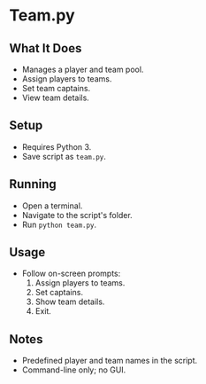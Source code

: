 # Team.py

## What It Does
- Manages a player and team pool.
- Assign players to teams.
- Set team captains.
- View team details.

## Setup
- Requires Python 3.
- Save script as `team.py`.

## Running
- Open a terminal.
- Navigate to the script's folder.
- Run `python team.py`.

## Usage
- Follow on-screen prompts:
  1. Assign players to teams.
  2. Set captains.
  3. Show team details.
  4. Exit.

## Notes
- Predefined player and team names in the script.
- Command-line only; no GUI.
